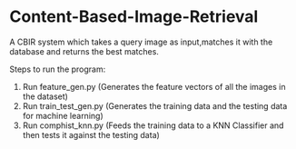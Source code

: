 # Content-Based-Image-Retrieval
A CBIR system which takes a query image as input,matches it with the database and returns the best matches.

Steps to run the program:

1. Run feature_gen.py (Generates the feature vectors of all the images in the dataset)
2. Run train_test_gen.py (Generates the training data and the testing data for machine learning)
3. Run comphist_knn.py (Feeds the training data to a KNN Classifier and then tests it against the testing data)